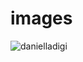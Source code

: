 # images
![danielladigi](https://user-images.githubusercontent.com/64850952/81629367-f91b0680-93d0-11ea-9d5a-ba4d647eb5a9.jpg)
